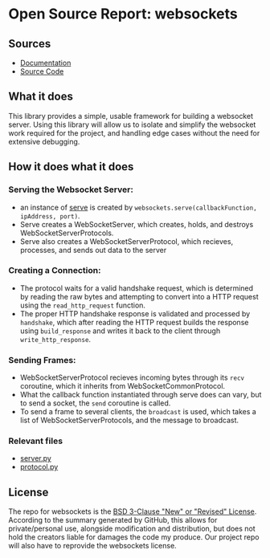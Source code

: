# Open Source Report: websockets

## Sources
* [Documentation](https://websockets.readthedocs.io/en/stable/)
* [Source Code](https://github.com/aaugustin/websockets/)

## What it does
This library provides a simple, usable framework for building a websocket server. Using this library will allow us to isolate and simplify the websocket work required for the project, and handling edge cases without the need for extensive debugging.

## How it does what it does

### Serving the Websocket Server:
* an instance of [serve](https://github.com/aaugustin/websockets/blob/13eff12/src/websockets/legacy/server.py#L826-L1048) is created by `websockets.serve(callbackFunction, ipAddress, port)`.
* Serve creates a WebSocketServer, which creates, holds, and destroys WebSocketServerProtocols.
* Serve also creates a WebSocketServerProtocol, which recieves, processes, and sends out data to the server

### Creating a Connection:
* The protocol waits for a valid handshake request, which is determined by reading the raw bytes and attempting to convert into a HTTP request using the `read_http_request` function.
* The proper HTTP handshake response is validated and processed by `handshake`, which after reading the HTTP request builds the response using `build_response` and writes it back to the client through `write_http_response`.

### Sending Frames:
* WebSocketServerProtocol recieves incoming bytes through its `recv` coroutine, which it inherits from WebSocketCommonProtocol.
* What the callback function instantiated through serve does can vary, but to send a socket, the `send` coroutine is called.
* To send a frame to several clients, the `broadcast` is used, which takes a list of WebSocketServerProtocols, and the message to broadcast.

### Relevant files
* [server.py](https://github.com/aaugustin/websockets/blob/13eff12/src/websockets/legacy/server.py#L826-L1048)
* [protocol.py](https://github.com/aaugustin/websockets/blob/13eff12/src/websockets/legacy/protocol.py#L564-L722)

## License
The repo for websockets is the [BSD 3-Clause "New" or "Revised" License](https://github.com/aaugustin/websockets/blob/main/LICENSE). According to the summary generated by GitHub, this allows for private/personal use, alongside modification and distribution, but does not hold the creators liable for damages the code my produce. Our project repo will also have to reprovide the websockets license.
